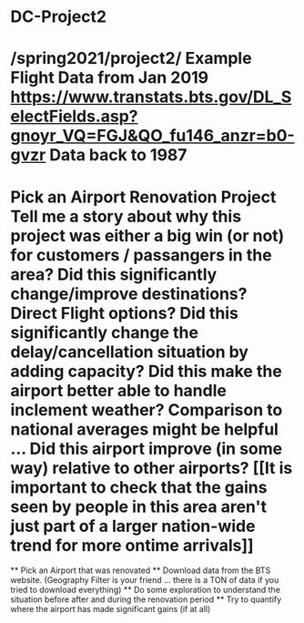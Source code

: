 # DC-Project2

/spring2021/project2/ 
Example Flight Data from Jan 2019 
https://www.transtats.bts.gov/DL_SelectFields.asp?gnoyr_VQ=FGJ&QO_fu146_anzr=b0-gvzr Data back to 1987 
========= 

Pick an Airport Renovation Project Tell me a story about why this project was either a big win (or not) for customers / passangers in the area? Did this significantly change/improve destinations? Direct Flight options? Did this significantly change the delay/cancellation situation by adding capacity? Did this make the airport better able to handle inclement weather? Comparison to national averages might be helpful … Did this airport improve (in some way) relative to other airports? [[It is important to check that the gains seen by people in this area aren't just part of a larger nation-wide trend for more ontime arrivals]]
======= 

** Pick an Airport that was renovated ** Download data from the BTS website.  (Geography Filter is your friend … there is a TON of data if you tried to download everything) ** Do some exploration to understand the situation before after and during the renovation period ** Try to quantify where the airport has made significant gains (if at all)
